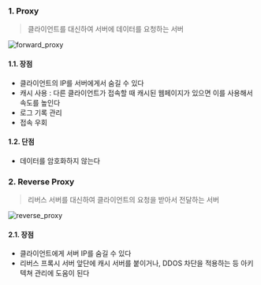 ### 1. Proxy

> 클라이언트를 대신하여 서버에 데이터를 요청하는 서버



![forward_proxy](../../../Desktop/proxy_20211020_180148805.png)



#### 1.1. 장점

- 클라이언트의 IP를 서버에게서 숨길 수 있다
- 캐시 사용 : 다른 클라이언트가 접속할 때 캐시된 웹페이지가 있으면 이를 사용해서 속도를 높인다
- 로그 기록 관리
- 접속 우회



#### 1.2. 단점

- 데이터를 암호화하지 않는다





### 2. Reverse Proxy

> 리버스 서버를 대신하여 클라이언트의 요청을 받아서 전달하는 서버



![reverse_proxy](../../../Desktop/reverse_proxy_block_20211020_180148805.png)



#### 2.1. 장점

- 클라이언트에게 서버 IP를 숨길 수 있다
- 리버스 프록시 서버 앞단에 캐시 서버를 붙이거나, DDOS 차단을 적용하는 등 아키텍쳐 관리에 도움이 된다



